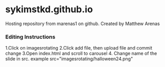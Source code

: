 # sykimstkd.github.io
Hosting repository from marenas1 on github. Created by Matthew Arenas

### Editing Instructions
1.Click on imagesrotating
2.Click add file, then upload file and commit change
3.Open index.html and scroll to carousel
4. Change name of the slide in src. example src="imagesrotating/halloween24.png"
